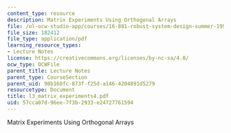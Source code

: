 ```yaml
---
content_type: resource
description: Matrix Experiments Using Orthogonal Arrays
file: /ol-ocw-studio-app/courses/16-881-robust-system-design-summer-1998/57cca07d96ee7f3b2933e24727761594_l3_matrix_experiments4.pdf
file_size: 182412
file_type: application/pdf
learning_resource_types:
- Lecture Notes
license: https://creativecommons.org/licenses/by-nc-sa/4.0/
ocw_type: OCWFile
parent_title: Lecture Notes
parent_type: CourseSection
parent_uid: 98b160fc-873f-f25d-a146-4204891d5279
resourcetype: Document
title: l3_matrix_experiments4.pdf
uid: 57cca07d-96ee-7f3b-2933-e24727761594
---
```

Matrix Experiments Using Orthogonal Arrays